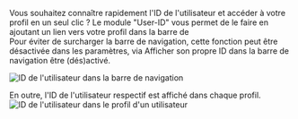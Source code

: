 Vous souhaitez connaître rapidement l'ID de l'utilisateur et accéder à votre profil en un seul clic ?
Le module "User-ID" vous permet de le faire en ajoutant un lien vers votre profil dans la barre de  
Pour éviter de surcharger la barre de navigation, cette fonction peut être désactivée dans les paramètres,
via Afficher son propre ID dans la barre de navigation être (dés)activé.

![ID de l'utilisateur dans la barre de navigation](./navbar.png)

En outre, l'ID de l'utilisateur respectif est affiché dans chaque profil.
![ID de l'utilisateur dans le profil d'un utilisateur](./profile.png)
